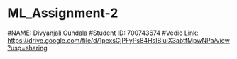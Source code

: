 # ML_Assignment-2
#NAME: Divyanjali Gundala
#Student ID: 700743674
#Vedio Link: https://drive.google.com/file/d/1pexsCjPFyPs84HsIBiuiX3abtfMpwNPa/view?usp=sharing
